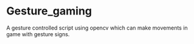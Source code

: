 # Gesture_gaming
A gesture controlled script using opencv which can make movements in game with gesture signs.
